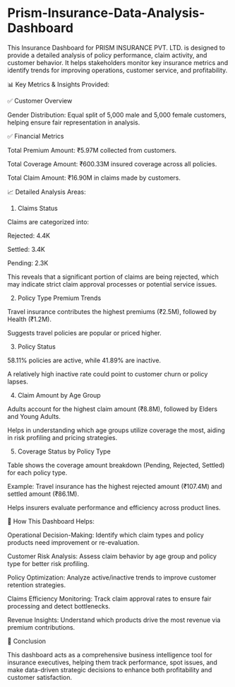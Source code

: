 # Prism-Insurance-Data-Analysis-Dashboard

This Insurance Dashboard for PRISM INSURANCE PVT. LTD. is designed to provide a detailed analysis of policy performance, claim activity, and customer behavior. It helps stakeholders monitor key insurance metrics and identify trends for improving operations, customer service, and profitability.

📊 Key Metrics & Insights Provided:

✅ Customer Overview

Gender Distribution: Equal split of 5,000 male and 5,000 female customers, helping ensure fair representation in analysis.

✅ Financial Metrics

Total Premium Amount: ₹5.97M collected from customers.

Total Coverage Amount: ₹600.33M insured coverage across all policies.

Total Claim Amount: ₹16.90M in claims made by customers.

📈 Detailed Analysis Areas:
1. Claims Status

Claims are categorized into:

Rejected: 4.4K

Settled: 3.4K

Pending: 2.3K

This reveals that a significant portion of claims are being rejected, which may indicate strict claim approval processes or potential service issues.

2. Policy Type Premium Trends

Travel insurance contributes the highest premiums (₹2.5M), followed by Health (₹1.2M).

Suggests travel policies are popular or priced higher.

3. Policy Status

58.11% policies are active, while 41.89% are inactive.

A relatively high inactive rate could point to customer churn or policy lapses.

4. Claim Amount by Age Group

Adults account for the highest claim amount (₹8.8M), followed by Elders and Young Adults.

Helps in understanding which age groups utilize coverage the most, aiding in risk profiling and pricing strategies.

5. Coverage Status by Policy Type

Table shows the coverage amount breakdown (Pending, Rejected, Settled) for each policy type.

Example: Travel insurance has the highest rejected amount (₹107.4M) and settled amount (₹86.1M).

Helps insurers evaluate performance and efficiency across product lines.

🎯 How This Dashboard Helps:

Operational Decision-Making: Identify which claim types and policy products need improvement or re-evaluation.

Customer Risk Analysis: Assess claim behavior by age group and policy type for better risk profiling.

Policy Optimization: Analyze active/inactive trends to improve customer retention strategies.

Claims Efficiency Monitoring: Track claim approval rates to ensure fair processing and detect bottlenecks.

Revenue Insights: Understand which products drive the most revenue via premium contributions.

📌 Conclusion

This dashboard acts as a comprehensive business intelligence tool for insurance executives, helping them track performance, spot issues, and make data-driven strategic decisions to enhance both profitability and customer satisfaction.
